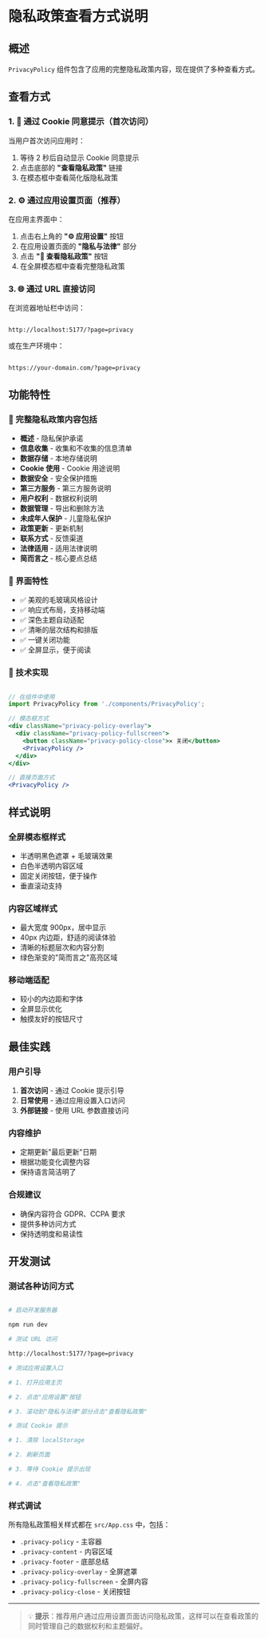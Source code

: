 # 隐私政策查看方式说明

## 概述

`PrivacyPolicy` 组件包含了应用的完整隐私政策内容，现在提供了多种查看方式。

## 查看方式

### 1. 🍪 通过 Cookie 同意提示（首次访问）

当用户首次访问应用时：

1. 等待 2 秒后自动显示 Cookie 同意提示
2. 点击底部的 **"查看隐私政策"** 链接
3. 在模态框中查看简化版隐私政策

### 2. ⚙️ 通过应用设置页面（推荐）

在应用主界面中：

1. 点击右上角的 **"⚙️ 应用设置"** 按钮
2. 在应用设置页面的 **"隐私与法律"** 部分
3. 点击 **"📄 查看隐私政策"** 按钮
4. 在全屏模态框中查看完整隐私政策

### 3. 🌐 通过 URL 直接访问

在浏览器地址栏中访问：

```

http://localhost:5177/?page=privacy

```

或在生产环境中：

```

https://your-domain.com/?page=privacy

```

## 功能特性

### 📄 完整隐私政策内容包括

- **概述** - 隐私保护承诺
- **信息收集** - 收集和不收集的信息清单
- **数据存储** - 本地存储说明
- **Cookie 使用** - Cookie 用途说明
- **数据安全** - 安全保护措施
- **第三方服务** - 第三方服务说明
- **用户权利** - 数据权利说明
- **数据管理** - 导出和删除方法
- **未成年人保护** - 儿童隐私保护
- **政策更新** - 更新机制
- **联系方式** - 反馈渠道
- **法律适用** - 适用法律说明
- **简而言之** - 核心要点总结

### 🎨 界面特性

- ✅ 美观的毛玻璃风格设计
- ✅ 响应式布局，支持移动端
- ✅ 深色主题自动适配
- ✅ 清晰的层次结构和排版
- ✅ 一键关闭功能
- ✅ 全屏显示，便于阅读

### 🔧 技术实现

```jsx

// 在组件中使用
import PrivacyPolicy from './components/PrivacyPolicy';

// 模态框方式
<div className="privacy-policy-overlay">
  <div className="privacy-policy-fullscreen">
    <button className="privacy-policy-close">✕ 关闭</button>
    <PrivacyPolicy />
  </div>
</div>

// 直接页面方式
<PrivacyPolicy />

```

## 样式说明

### 全屏模态框样式

- 半透明黑色遮罩 + 毛玻璃效果
- 白色半透明内容区域
- 固定关闭按钮，便于操作
- 垂直滚动支持

### 内容区域样式

- 最大宽度 900px，居中显示
- 40px 内边距，舒适的阅读体验
- 清晰的标题层次和内容分割
- 绿色渐变的"简而言之"高亮区域

### 移动端适配

- 较小的内边距和字体
- 全屏显示优化
- 触摸友好的按钮尺寸

## 最佳实践

### 用户引导

1. **首次访问** - 通过 Cookie 提示引导
2. **日常使用** - 通过应用设置入口访问
3. **外部链接** - 使用 URL 参数直接访问

### 内容维护

- 定期更新"最后更新"日期
- 根据功能变化调整内容
- 保持语言简洁明了

### 合规建议

- 确保内容符合 GDPR、CCPA 要求
- 提供多种访问方式
- 保持透明度和易读性

## 开发测试

### 测试各种访问方式

```bash

# 启动开发服务器

npm run dev

# 测试 URL 访问

http://localhost:5177/?page=privacy

# 测试应用设置入口

# 1. 打开应用主页

# 2. 点击"应用设置"按钮

# 3. 滚动到"隐私与法律"部分点击"查看隐私政策"

# 测试 Cookie 提示

# 1. 清除 localStorage

# 2. 刷新页面

# 3. 等待 Cookie 提示出现

# 4. 点击"查看隐私政策"

```

### 样式调试

所有隐私政策相关样式都在 `src/App.css` 中，包括：

- `.privacy-policy` - 主容器
- `.privacy-content` - 内容区域
- `.privacy-footer` - 底部总结
- `.privacy-policy-overlay` - 全屏遮罩
- `.privacy-policy-fullscreen` - 全屏内容
- `.privacy-policy-close` - 关闭按钮

---

> 💡 **提示**：推荐用户通过应用设置页面访问隐私政策，这样可以在查看政策的同时管理自己的数据权利和主题偏好。
